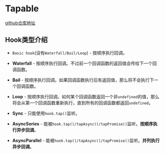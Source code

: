 # Tapable

[github仓库地址](https://github.com/webpack/tapable)

## Hook类型介绍

- `Basic hook`(没有`Waterfall/Bail/Loop`) - 按顺序执行回调。
- **Waterfall** - 按顺序执行回调。不过前一个回调函数的返回值会传给下一个回调函数。
- **Bail** - 按顺序执行回调。如果回调函数执行后有返回值，那么将不会执行下一个回调函数。
- **Loop** - 按顺序执行回调。如何某个回调函数返回一个非`undefined`的值，那么将会从第一个回调函数重新执行，直到所有的回调函数都返回`undefined`。


- **Sync** - 只能使用`hook.tap()`监听。
- **AsyncSeries** - 能被`hook.tap()/tapAsync()/tapPromise()`监听。**按顺序执行异步回调**。
- **AsyncParallel** - 能被`hook.tap()/tapAsync()/tapPromise()`监听。**并列执行异步回调**。